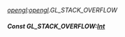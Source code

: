 _[opengl](../../modules/opengl/opengl-module.md):[opengl](../../modules/opengl/opengl-module.md).GL\_STACK\_OVERFLOW_
##### Const GL\_STACK\_OVERFLOW:[Int](../../modules/wonkey/wonkey-types-int.md)
